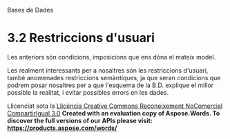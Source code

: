 Bases de Dades

# <a name="main"></a>**3.2 Restriccions d'usuari** 
Les anteriors són condicions, imposicions que ens dóna el mateix model. 

Les realment interessants per a nosaltres són les restriccions d'usuari, també anomenades restriccions semàntiques, ja que seran condicions que podrem posar nosaltres per a que l'esquema de la B.D. explique el millor possible la realitat, i evitar possibles errors en les dades. 


Llicenciat sota la [Llicència Creative Commons Reconeixement NoComercial CompartirIgual 3.0](http://creativecommons.org/licenses/by-nc-sa/3.0/)
**Created with an evaluation copy of Aspose.Words. To discover the full versions of our APIs please visit: https://products.aspose.com/words/**
